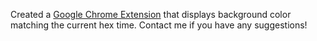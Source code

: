 Created a <a href="https://chrome.google.com/webstore/detail/coloroclock/fkjfljkpadjijmbihpnkbigoffoaikao">Google Chrome Extension</a> that displays background color matching the current hex time. Contact me if you have any suggestions!
